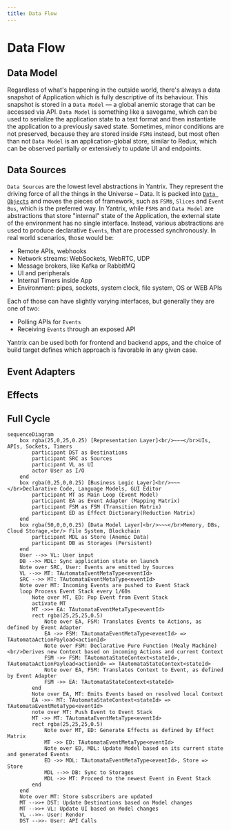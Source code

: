 ```yaml
---
title: Data Flow
---
```


# Data Flow

## Data Model

Regardless of what's happening in the outside world, there's always a data snapshot of Application which is fully descriptive of its behaviour. This snapshot is stored in a `Data Model` &mdash; a global anemic storage that can be accessed via API. `Data Model` is something like a savegame, which can be used to serialize the application state to a text format and then instantiate the application to a previously saved state. Sometimes, minor conditions are not preserved, because they are stored inside `FSM`s instead, but most often than not `Data Model` is an application-global store, similar to Redux, which can be observed partially or extensively to update UI and endpoints.

## Data Sources

`Data Sources` are the lowest level abstractions in Yantrix. They represent the driving force of all the things in the Universe &ndash; Data. It is packed into [`Data Objects`](../syntax/100_data_objects.html) and moves the pieces of framework, such as `FSM`s, `Slices` and `Event Bus`, which is the preferred way. In Yantrix, while `FSM`s and `Data Model` are abstractions that store "internal" state of the Application, the external state of the environment has no single interface. Instead, various abstractions are used to produce declarative `Events`, that are processed synchronously. In real world scenarios, those would be:

- Remote APIs, webhooks
- Network streams: WebSockets, WebRTC, UDP
- Message brokers, like Kafka or RabbitMQ
- UI and peripherals
- Internal Timers inside App
- Environment: pipes, sockets, system clock, file system, OS or WEB APIs

Each of those can have slightly varying interfaces, but generally they are one of two:

- Polling APIs for `Events`
- Receiving `Events` through an exposed API

Yantrix can be used both for frontend and backend apps, and the choice of build target defines which approach is favorable in any given case.

## Event Adapters

## Effects

## Full Cycle

```mermaid
sequenceDiagram
	box rgba(25,0,25,0.25) [Representation Layer]<br/>~~~</br>UIs, APIs, Sockets, Timers
		participant DST as Destinations
		participant SRC as Sources
		participant VL as UI
		actor User as I/O
	end
	box rgba(0,25,0,0.25) [Business Logic Layer]<br/>~~~</br>Declarative Code, Language Models, GUI Editor
		participant MT as Main Loop (Event Model)
		participant EA as Event Adapter (Mapping Matrix)
		participant FSM as FSM (Transition Matrix)
		participant ED as Effect Dictionary(Reduction Matrix)
	end
	box rgba(50,0,0,0.25) [Data Model Layer]<br/>~~~</br>Memory, DBs, Cloud Storage,<br/> File System, Blockchain
		participant MDL as Store (Anemic Data)
		participant DB as Storages (Persistent)
	end
	User -->> VL: User input
	DB -->> MDL: Sync application state on launch
	Note over SRC, User: Events are emitted by Sources
	VL -->> MT: TAutomataEventMetaType<eventId>
	SRC -->> MT: TAutomataEventMetaType<eventId>
	Note over MT: Incoming Events are pushed to Event Stack
	loop Process Event Stack every 1/60s
		Note over MT, ED: Pop Event from Event Stack
		activate MT
		MT ->>+ EA: TAutomataEventMetaType<eventId>
		rect rgba(25,25,25,0.5)
			Note over EA, FSM: Translates Events to Actions, as defined by Event Adapter
			EA ->> FSM: TAutomataEventMetaType<eventId> => TAutomataActionPayload<actionId>
			Note over FSM: Declarative Pure Function (Mealy Machine)<br/>Derives new Context based on incoming Actions and current Context
			FSM ->> FSM: TAutomataStateContext<stateId>, TAutomataActionPayload<actionId> => TAutomataStateContext<stateId>
			Note over EA, FSM: Translates Context to Event, as defined by Event Adapter
			FSM ->> EA: TAutomataStateContext<stateId>
		end
		Note over EA, MT: Emits Events based on resolved local Context
		EA ->>- MT: TAutomataStateContext<stateId> => TAutomataEventMetaType<eventId>
		note over MT: Push Event to Event Stack
		MT ->> MT: TAutomataEventMetaType<eventId>
		rect rgba(25,25,25,0.5)
			Note over MT, ED: Generate Effects as defined by Effect Matrix
			MT ->> ED: TAutomataEventMetaType<eventId>
			Note over ED, MDL: Update Model based on its current state and generated Events
			ED ->> MDL: TAutomataEventMetaType<eventId>, Store => Store
			MDL -->> DB: Sync to Storages
			MDL ->> MT: Proceed to the newest Event in Event Stack
		end
	end
	Note over MT: Store subscribers are updated
	MT -->>+ DST: Update Destinations based on Model changes
	MT -->>+ VL: Update UI based on Model changes
	VL -->>- User: Render
	DST -->>- User: API Calls
```
